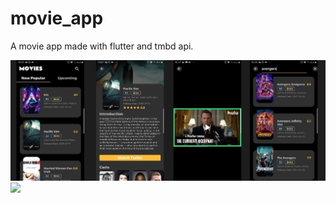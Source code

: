 # movie_app

A movie app made with flutter and tmbd api.

![](assets/images/app_banner.jpg)
![](assets/images/app_video.gif)
